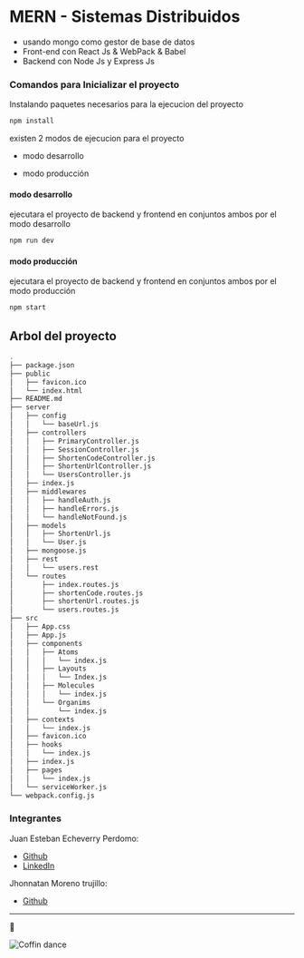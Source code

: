 # MERN - Sistemas Distribuidos

- usando mongo como gestor de base de datos
- Front-end con React Js & WebPack & Babel
- Backend con Node Js y Express Js

### Comandos para Inicializar el proyecto

Instalando paquetes necesarios para la ejecucion del proyecto

```bash
npm install
```

existen 2 modos de ejecucion para el proyecto

- modo desarrollo

- modo producción

#### modo desarrollo

ejecutara el proyecto de backend y frontend en conjuntos ambos por el modo desarrollo

```bash
npm run dev
```

#### modo producción

ejecutara el proyecto de backend y frontend en conjuntos ambos por el modo producción

```bash
npm start
```

## Arbol del proyecto

```bash
.
├── package.json
├── public
│   ├── favicon.ico
│   └── index.html
├── README.md
├── server
│   ├── config
│   │   └── baseUrl.js
│   ├── controllers
│   │   ├── PrimaryController.js
│   │   ├── SessionController.js
│   │   ├── ShortenCodeController.js
│   │   ├── ShortenUrlController.js
│   │   └── UsersController.js
│   ├── index.js
│   ├── middlewares
│   │   ├── handleAuth.js
│   │   ├── handleErrors.js
│   │   └── handleNotFound.js
│   ├── models
│   │   ├── ShortenUrl.js
│   │   └── User.js
│   ├── mongoose.js
│   ├── rest
│   │   └── users.rest
│   └── routes
│       ├── index.routes.js
│       ├── shortenCode.routes.js
│       ├── shortenUrl.routes.js
│       └── users.routes.js
├── src
│   ├── App.css
│   ├── App.js
│   ├── components
│   │   ├── Atoms
│   │   │   └── index.js
│   │   ├── Layouts
│   │   │   └── Index.js
│   │   ├── Molecules
│   │   │   └── index.js
│   │   └── Organims
│   │       └── index.js
│   ├── contexts
│   │   └── index.js
│   ├── favicon.ico
│   ├── hooks
│   │   └── index.js
│   ├── index.js
│   ├── pages
│   │   └── index.js
│   └── serviceWorker.js
└── webpack.config.js
```

### Integrantes

Juan Esteban Echeverry Perdomo:

- [Github](https://github.com/Juanestban/)
- [LinkedIn](https://www.linkedin.com/in/juan-esteban-echeverry-perdomo-developer-frontend/)

Jhonnatan Moreno trujillo:

- [Github](https://github.com/JhonnatanMorenoT)

---

🎉

![Coffin dance](https://c.tenor.com/4-odaCiEXeUAAAAd/dancing-coffin-coffin-dance.gif)
